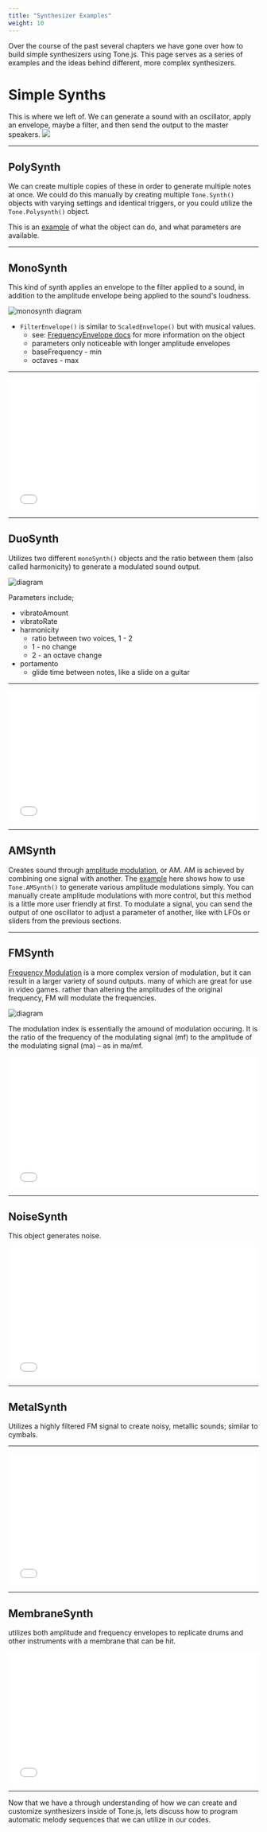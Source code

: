 ```yaml
---
title: "Synthesizer Examples"
weight: 10
---
```


Over the course of the past several chapters we have gone over how to build simple synthesizers using Tone.js. This page serves as a series of examples and the ideas behind different, more complex synthesizers.



#  Simple Synths 
  
This is where we left of. We can generate a sound with an oscillator, apply an envelope, maybe a filter, and then send the output to the master speakers.
![](https://docs.google.com/drawings/d/1-1_0YW2Z1J2EPI36P8fNCMcZG7N1w1GZluPs4og4evo/pub?w=1163&h=231)

---

## PolySynth

We can create multiple copies of these in order to generate multiple notes at once. We could do this manually by creating multiple `Tone.Synth()` objects with varying settings and identical triggers, or you could utilize the `Tone.Polysynth()` object.  

This is an [example](https://tonejs.github.io/examples/polySynth.html) of what the object can do, and what parameters are available. 

---

## MonoSynth

This kind of synth applies an envelope to the filter applied to a sound, in addition to the amplitude envelope being applied to the sound's loudness.
  
![monosynth diagram](https://docs.google.com/drawings/d/1gaY1DF9_Hzkodqf8JI1Cg2VZfwSElpFQfI94IQwad38/pub?w=924&h=240)


* `FilterEnvelope()` is similar to `ScaledEnvelope()` but with musical values.
  * see: [FrequencyEnvelope docs](https://tonejs.github.io/docs/r13/FrequencyEnvelope) for more information on the object
  * parameters only noticeable with longer amplitude envelopes
  * baseFrequency - min
  * octaves - max

---

<iframe height="265" style="width: 100%;" scrolling="no" title="Synth - Presets - MonoSynth - Pianoetta" src="//codepen.io/lsuddem/embed/rRBwxo/?height=265&theme-id=0&default-tab=js,result" frameborder="no" allowtransparency="true" allowfullscreen="true">
  See the Pen <a href='https://codepen.io/lsuddem/pen/rRBwxo/'>Synth - Presets - MonoSynth - Pianoetta</a> by LSU DDEM
  (<a href='https://codepen.io/lsuddem'>@lsuddem</a>) on <a href='https://codepen.io'>CodePen</a>.
</iframe>

---
 
## DuoSynth

Utilizes two different `monoSynth()` objects and the ratio between them (also called harmonicity) to generate a modulated sound output.

![diagram](https://docs.google.com/drawings/d/1bL4GXvfRMMlqS7XyBm9CjL9KJPSUKbcdBNpqOlkFLxk/pub?w=1012&h=448)

Parameters include;

*  vibratoAmount
*  vibratoRate
*  harmonicity
   *  ratio between two voices, 1 - 2
   *  1 - no change
   *  2 - an octave change
*  portamento
   *  glide time between notes, like a slide on a guitar
  
---

<iframe height="265" style="width: 100%;" scrolling="no" title="Synth - Presets - DuoSynth - preset1" src="//codepen.io/lsuddem/embed/GeKEyE/?height=265&theme-id=0&default-tab=js,result" frameborder="no" allowtransparency="true" allowfullscreen="true">
  See the Pen <a href='https://codepen.io/lsuddem/pen/GeKEyE/'>Synth - Presets - DuoSynth - preset1</a> by LSU DDEM
  (<a href='https://codepen.io/lsuddem'>@lsuddem</a>) on <a href='https://codepen.io'>CodePen</a>.
</iframe>

---

## AMSynth

Creates sound through [amplitude modulation](https://en.wikipedia.org/wiki/Amplitude_modulation), or AM. AM is achieved by combining one signal with another. The [example](https://tonejs.githubio/examples/amSynth.html) here shows how to use `Tone.AMSynth()` to generate various amplitude modulations simply. You can manually create amplitude modulations with more control, but this method is a little more user friendly at first. To modulate a signal, you can send the output of one oscillator to adjust a parameter of another, like with LFOs or sliders from the previous sections.

---

## FMSynth

[Frequency Modulation](https://en.wikipedia.org/wiki/Frequency_modulation) is a more complex version of modulation, but it can result in a larger variety of sound outputs. many of which are great for use in video games. rather than altering the amplitudes of the original frequency, FM will modulate the frequencies.

![diagram](https://docs.google.com/drawings/d/1h0PUDZXPgi4Ikx6bVT6oncrYPLluFKy7lj53puxj-DM/pub?w=902&h=462)

The modulation index is essentially the amound of modulation occuring. It is the ratio of the frequency of the modulating signal (mf) to the amplitude of the modulating signal (ma) – as in ma/mf.

<iframe height="265" style="width: 100%;" scrolling="no" title="Synth - Presets - FMSynth - Kalimba" src="//codepen.io/lsuddem/embed/XGrgPr/?height=265&theme-id=0&default-tab=js,result" frameborder="no" allowtransparency="true" allowfullscreen="true">
  See the Pen <a href='https://codepen.io/lsuddem/pen/XGrgPr/'>Synth - Presets - FMSynth - Kalimba</a> by LSU DDEM
  (<a href='https://codepen.io/lsuddem'>@lsuddem</a>) on <a href='https://codepen.io'>CodePen</a>.
</iframe>

---

## NoiseSynth

This object generates noise.
  
<iframe height="265" style="width: 100%;" scrolling="no" title="Synth - Presets - NoiseSynth" src="//codepen.io/lsuddem/embed/ywBXrW/?height=265&theme-id=0&default-tab=js,result" frameborder="no" allowtransparency="true" allowfullscreen="true">
  See the Pen <a href='https://codepen.io/lsuddem/pen/ywBXrW/'>Synth - Presets - NoiseSynth</a> by LSU DDEM
  (<a href='https://codepen.io/lsuddem'>@lsuddem</a>) on <a href='https://codepen.io'>CodePen</a>.
</iframe>
  
---

## MetalSynth
  
Utilizes a highly filtered FM signal to create noisy, metallic sounds; similar to cymbals. 
  
---

<iframe height="265" style="width: 100%;" scrolling="no" title="Synth - Presets - MetalSynth - hihat" src="//codepen.io/lsuddem/embed/pYzrNz/?height=265&theme-id=0&default-tab=js,result" frameborder="no" allowtransparency="true" allowfullscreen="true">
  See the Pen <a href='https://codepen.io/lsuddem/pen/pYzrNz/'>Synth - Presets - MetalSynth - hihat</a> by LSU DDEM
  (<a href='https://codepen.io/lsuddem'>@lsuddem</a>) on <a href='https://codepen.io'>CodePen</a>.
</iframe>

---

## MembraneSynth

 utilizes both amplitude and frequency envelopes to replicate drums and other instruments with a membrane that can be hit.


<iframe height="265" style="width: 100%;" scrolling="no" title="Synth - Presets - MembraneSynth - Kick" src="//codepen.io/lsuddem/embed/XGraJm/?height=265&theme-id=0&default-tab=js,result" frameborder="no" allowtransparency="true" allowfullscreen="true">
  See the Pen <a href='https://codepen.io/lsuddem/pen/XGraJm/'>Synth - Presets - MembraneSynth - Kick</a> by LSU DDEM
  (<a href='https://codepen.io/lsuddem'>@lsuddem</a>) on <a href='https://codepen.io'>CodePen</a>.
</iframe>

---

Now that we have a through understanding of how we can create and customize synthesizers inside of Tone.js, lets discuss how to program automatic melody sequences that we can utilize in our codes. 